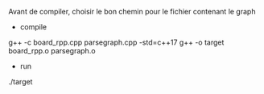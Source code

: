 Avant de compiler, choisir le bon chemin pour le fichier contenant le graph

- compile

g++ -c board_rpp.cpp parsegraph.cpp -std=c++17
g++ -o target board_rpp.o parsegraph.o

- run 

./target